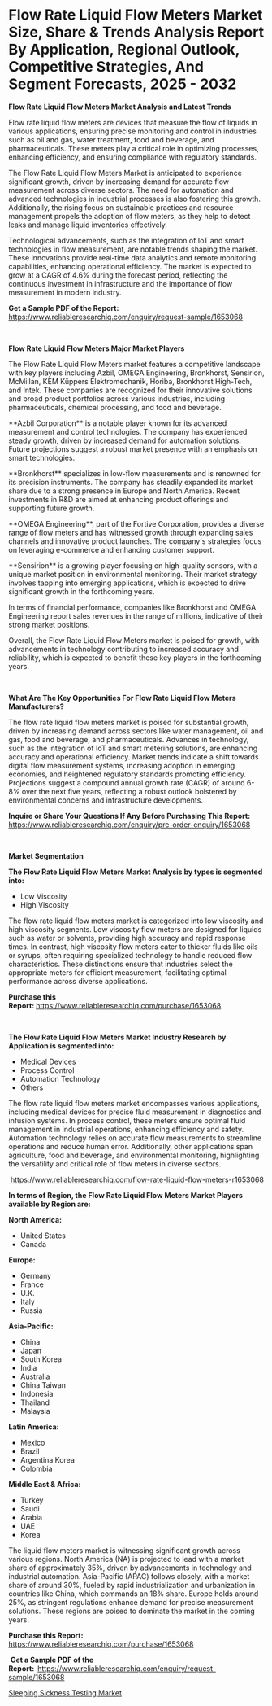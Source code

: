 <p><h1>Flow Rate Liquid Flow Meters Market Size, Share & Trends Analysis Report By Application, Regional Outlook, Competitive Strategies, And Segment Forecasts, 2025 - 2032</h1></p><p><strong>Flow Rate Liquid Flow Meters Market Analysis and Latest Trends</strong></p>
<p><p>Flow rate liquid flow meters are devices that measure the flow of liquids in various applications, ensuring precise monitoring and control in industries such as oil and gas, water treatment, food and beverage, and pharmaceuticals. These meters play a critical role in optimizing processes, enhancing efficiency, and ensuring compliance with regulatory standards.</p><p>The Flow Rate Liquid Flow Meters Market is anticipated to experience significant growth, driven by increasing demand for accurate flow measurement across diverse sectors. The need for automation and advanced technologies in industrial processes is also fostering this growth. Additionally, the rising focus on sustainable practices and resource management propels the adoption of flow meters, as they help to detect leaks and manage liquid inventories effectively.</p><p>Technological advancements, such as the integration of IoT and smart technologies in flow measurement, are notable trends shaping the market. These innovations provide real-time data analytics and remote monitoring capabilities, enhancing operational efficiency. The market is expected to grow at a CAGR of 4.6% during the forecast period, reflecting the continuous investment in infrastructure and the importance of flow measurement in modern industry.</p></p>
<p><strong>Get a Sample PDF of the Report:&nbsp;</strong> <a href="https://www.reliableresearchiq.com/enquiry/request-sample/1653068?utm_campaign=3107&utm_medium=2&utm_source=Github&utm_content=ia&utm_term=08032025&utm_id=flow-rate-liquid-flow-meters">https://www.reliableresearchiq.com/enquiry/request-sample/1653068</a></p>
<p>&nbsp;</p>
<p><strong>Flow Rate Liquid Flow Meters Major Market Players</strong></p>
<p><p>The Flow Rate Liquid Flow Meters market features a competitive landscape with key players including Azbil, OMEGA Engineering, Bronkhorst, Sensirion, McMillan, KEM Küppers Elektromechanik, Horiba, Bronkhorst High-Tech, and Intek. These companies are recognized for their innovative solutions and broad product portfolios across various industries, including pharmaceuticals, chemical processing, and food and beverage.</p><p>**Azbil Corporation** is a notable player known for its advanced measurement and control technologies. The company has experienced steady growth, driven by increased demand for automation solutions. Future projections suggest a robust market presence with an emphasis on smart technologies.</p><p>**Bronkhorst** specializes in low-flow measurements and is renowned for its precision instruments. The company has steadily expanded its market share due to a strong presence in Europe and North America. Recent investments in R&D are aimed at enhancing product offerings and supporting future growth.</p><p>**OMEGA Engineering**, part of the Fortive Corporation, provides a diverse range of flow meters and has witnessed growth through expanding sales channels and innovative product launches. The company's strategies focus on leveraging e-commerce and enhancing customer support.</p><p>**Sensirion** is a growing player focusing on high-quality sensors, with a unique market position in environmental monitoring. Their market strategy involves tapping into emerging applications, which is expected to drive significant growth in the forthcoming years.</p><p>In terms of financial performance, companies like Bronkhorst and OMEGA Engineering report sales revenues in the range of millions, indicative of their strong market positions. </p><p>Overall, the Flow Rate Liquid Flow Meters market is poised for growth, with advancements in technology contributing to increased accuracy and reliability, which is expected to benefit these key players in the forthcoming years.</p></p>
<p>&nbsp;</p>
<p><strong>What Are The Key Opportunities For Flow Rate Liquid Flow Meters Manufacturers?</strong></p>
<p><p>The flow rate liquid flow meters market is poised for substantial growth, driven by increasing demand across sectors like water management, oil and gas, food and beverage, and pharmaceuticals. Advances in technology, such as the integration of IoT and smart metering solutions, are enhancing accuracy and operational efficiency. Market trends indicate a shift towards digital flow measurement systems, increasing adoption in emerging economies, and heightened regulatory standards promoting efficiency. Projections suggest a compound annual growth rate (CAGR) of around 6-8% over the next five years, reflecting a robust outlook bolstered by environmental concerns and infrastructure developments.</p></p>
<p><strong>Inquire or Share Your Questions If Any Before Purchasing This Report:</strong> <a href="https://www.reliableresearchiq.com/enquiry/pre-order-enquiry/1653068?utm_campaign=3107&utm_medium=2&utm_source=Github&utm_content=ia&utm_term=08032025&utm_id=flow-rate-liquid-flow-meters">https://www.reliableresearchiq.com/enquiry/pre-order-enquiry/1653068</a></p>
<p>&nbsp;</p>
<p><strong>Market Segmentation</strong></p>
<p><strong>The Flow Rate Liquid Flow Meters Market Analysis by types is segmented into:</strong></p>
<p><ul><li>Low Viscosity</li><li>High Viscosity</li></ul></p>
<p><p>The flow rate liquid flow meters market is categorized into low viscosity and high viscosity segments. Low viscosity flow meters are designed for liquids such as water or solvents, providing high accuracy and rapid response times. In contrast, high viscosity flow meters cater to thicker fluids like oils or syrups, often requiring specialized technology to handle reduced flow characteristics. These distinctions ensure that industries select the appropriate meters for efficient measurement, facilitating optimal performance across diverse applications.</p></p>
<p><strong>Purchase this Report:&nbsp;</strong><a href="https://www.reliableresearchiq.com/purchase/1653068?utm_campaign=3107&utm_medium=2&utm_source=Github&utm_content=ia&utm_term=08032025&utm_id=flow-rate-liquid-flow-meters">https://www.reliableresearchiq.com/purchase/1653068</a></p>
<p>&nbsp;</p>
<p><strong>The Flow Rate Liquid Flow Meters Market Industry Research by Application is segmented into:</strong></p>
<p><ul><li>Medical Devices</li><li>Process Control</li><li>Automation Technology</li><li>Others</li></ul></p>
<p><p>The flow rate liquid flow meters market encompasses various applications, including medical devices for precise fluid measurement in diagnostics and infusion systems. In process control, these meters ensure optimal fluid management in industrial operations, enhancing efficiency and safety. Automation technology relies on accurate flow measurements to streamline operations and reduce human error. Additionally, other applications span agriculture, food and beverage, and environmental monitoring, highlighting the versatility and critical role of flow meters in diverse sectors.</p></p>
<p><a href="https://www.reliableresearchiq.com/flow-rate-liquid-flow-meters-r1653068?utm_campaign=3107&utm_medium=2&utm_source=Github&utm_content=ia&utm_term=08032025&utm_id=flow-rate-liquid-flow-meters">&nbsp;https://www.reliableresearchiq.com/flow-rate-liquid-flow-meters-r1653068</a></p>
<p><strong>In terms of Region, the Flow Rate Liquid Flow Meters Market Players available by Region are:</strong></p>
<p>
    <p> <strong> North America: </strong>
        <ul>
            <li>United States</li>
            <li>Canada</li>
        </ul>
        </p> 
    <p> <strong> Europe: </strong>
        <ul>
            <li>Germany</li>
            <li>France</li>
            <li>U.K.</li>
            <li>Italy</li>
            <li>Russia</li>
        </ul>
        </p> 
    <p> <strong> Asia-Pacific: </strong>
        <ul>
            <li>China</li>
            <li>Japan</li>
            <li>South Korea</li>
            <li>India</li>
            <li>Australia</li>
            <li>China Taiwan</li>
            <li>Indonesia</li>
            <li>Thailand</li>
            <li>Malaysia</li>
        </ul>
        </p> 
    <p> <strong> Latin America: </strong>
        <ul>
            <li>Mexico</li>
            <li>Brazil</li>
            <li>Argentina Korea</li>
            <li>Colombia</li>
        </ul>
        </p> 
    <p> <strong> Middle East & Africa: </strong>
        <ul>
            <li>Turkey</li>
            <li>Saudi</li>
            <li>Arabia</li>
            <li>UAE</li>
            <li>Korea</li>
        </ul>
    </p>
    </p>
<p><p>The liquid flow meters market is witnessing significant growth across various regions. North America (NA) is projected to lead with a market share of approximately 35%, driven by advancements in technology and industrial automation. Asia-Pacific (APAC) follows closely, with a market share of around 30%, fueled by rapid industrialization and urbanization in countries like China, which commands an 18% share. Europe holds around 25%, as stringent regulations enhance demand for precise measurement solutions. These regions are poised to dominate the market in the coming years.</p></p>
<p><strong>Purchase this Report: </strong><a href="https://www.reliableresearchiq.com/purchase/1653068?utm_campaign=3107&utm_medium=2&utm_source=Github&utm_content=ia&utm_term=08032025&utm_id=flow-rate-liquid-flow-meters">https://www.reliableresearchiq.com/purchase/1653068</a></p>
<p>&nbsp;<strong>Get a Sample PDF of the Report:&nbsp;&nbsp;</strong><a href="https://www.reliableresearchiq.com/enquiry/request-sample/1653068?utm_campaign=3107&utm_medium=2&utm_source=Github&utm_content=ia&utm_term=08032025&utm_id=flow-rate-liquid-flow-meters">https://www.reliableresearchiq.com/enquiry/request-sample/1653068</a></p>
<p><strong></strong></p>
<p><p><a href="https://github.com/daphnyvashdi/Market-Research-Report-List-1/blob/main/sleeping-sickness-testing-market.md?utm_campaign=3107&utm_medium=2&utm_source=Github&utm_content=ia&utm_term=08032025&utm_id=flow-rate-liquid-flow-meters">Sleeping Sickness Testing Market</a></p></p>